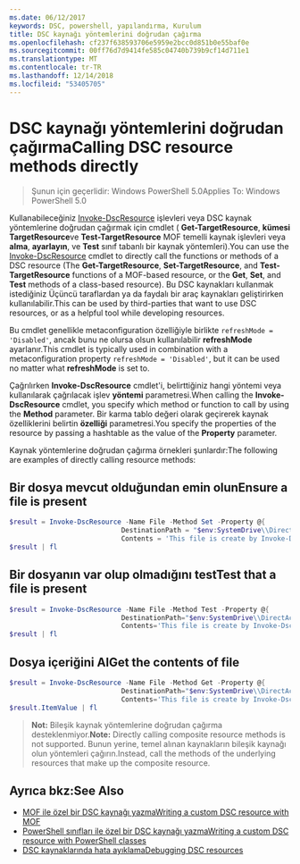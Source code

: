 ```yaml
---
ms.date: 06/12/2017
keywords: DSC, powershell, yapılandırma, Kurulum
title: DSC kaynağı yöntemlerini doğrudan çağırma
ms.openlocfilehash: cf237f638593706e5959e2bcc0d851b0e55baf0e
ms.sourcegitcommit: 00ff76d7d9414fe585c04740b739b9cf14d711e1
ms.translationtype: MT
ms.contentlocale: tr-TR
ms.lasthandoff: 12/14/2018
ms.locfileid: "53405705"
---
```

# <a name="calling-dsc-resource-methods-directly"></a><span data-ttu-id="5ba9a-103">DSC kaynağı yöntemlerini doğrudan çağırma</span><span class="sxs-lookup"><span data-stu-id="5ba9a-103">Calling DSC resource methods directly</span></span>

><span data-ttu-id="5ba9a-104">Şunun için geçerlidir: Windows PowerShell 5.0</span><span class="sxs-lookup"><span data-stu-id="5ba9a-104">Applies To: Windows PowerShell 5.0</span></span>

<span data-ttu-id="5ba9a-105">Kullanabileceğiniz [Invoke-DscResource](/powershell/module/PSDesiredStateConfiguration/Invoke-DscResource) işlevleri veya DSC kaynak yöntemlerine doğrudan çağırmak için cmdlet ( **Get-TargetResource**, **kümesi TargetResource**ve  **Test-TargetResource** MOF temelli kaynak işlevleri veya **alma**, **ayarlayın**, ve **Test** sınıf tabanlı bir kaynak yöntemleri).</span><span class="sxs-lookup"><span data-stu-id="5ba9a-105">You can use the [Invoke-DscResource](/powershell/module/PSDesiredStateConfiguration/Invoke-DscResource) cmdlet to directly call the functions or methods of a DSC resource (The **Get-TargetResource**, **Set-TargetResource**, and **Test-TargetResource** functions of a MOF-based resource, or the **Get**, **Set**, and **Test** methods of a class-based resource).</span></span>
<span data-ttu-id="5ba9a-106">Bu DSC kaynakları kullanmak istediğiniz Üçüncü taraflardan ya da faydalı bir araç kaynakları geliştirirken kullanılabilir.</span><span class="sxs-lookup"><span data-stu-id="5ba9a-106">This can be used by third-parties that want to use DSC resources, or as a helpful tool while developing resources.</span></span>

<span data-ttu-id="5ba9a-107">Bu cmdlet genellikle metaconfiguration özelliğiyle birlikte `refreshMode = 'Disabled'`, ancak bunu ne olursa olsun kullanılabilir **refreshMode** ayarlanır.</span><span class="sxs-lookup"><span data-stu-id="5ba9a-107">This cmdlet is typically used in combination with a metaconfiguration property `refreshMode = 'Disabled'`, but it can be used no matter what **refreshMode** is set to.</span></span>

<span data-ttu-id="5ba9a-108">Çağrılırken **Invoke-DscResource** cmdlet'i, belirttiğiniz hangi yöntemi veya kullanılarak çağrılacak işlev **yöntemi** parametresi.</span><span class="sxs-lookup"><span data-stu-id="5ba9a-108">When calling the **Invoke-DscResource** cmdlet, you specify which method or function to call by using the **Method** parameter.</span></span> <span data-ttu-id="5ba9a-109">Bir karma tablo değeri olarak geçirerek kaynak özelliklerini belirtin **özelliği** parametresi.</span><span class="sxs-lookup"><span data-stu-id="5ba9a-109">You specify the properties of the resource by passing a hashtable as the value of the **Property** parameter.</span></span>

<span data-ttu-id="5ba9a-110">Kaynak yöntemlerine doğrudan çağırma örnekleri şunlardır:</span><span class="sxs-lookup"><span data-stu-id="5ba9a-110">The following are examples of directly calling resource methods:</span></span>

## <a name="ensure-a-file-is-present"></a><span data-ttu-id="5ba9a-111">Bir dosya mevcut olduğundan emin olun</span><span class="sxs-lookup"><span data-stu-id="5ba9a-111">Ensure a file is present</span></span>

```powershell
$result = Invoke-DscResource -Name File -Method Set -Property @{
                            DestinationPath = "$env:SystemDrive\\DirectAccess.txt";
                            Contents = 'This file is create by Invoke-DscResource'} -Verbose
$result | fl
```

## <a name="test-that-a-file-is-present"></a><span data-ttu-id="5ba9a-112">Bir dosyanın var olup olmadığını test</span><span class="sxs-lookup"><span data-stu-id="5ba9a-112">Test that a file is present</span></span>

```powershell
$result = Invoke-DscResource -Name File -Method Test -Property @{
                            DestinationPath="$env:SystemDrive\\DirectAccess.txt";
                            Contents='This file is create by Invoke-DscResource'} -Verbose
$result | fl
```

## <a name="get-the-contents-of-file"></a><span data-ttu-id="5ba9a-113">Dosya içeriğini Al</span><span class="sxs-lookup"><span data-stu-id="5ba9a-113">Get the contents of file</span></span>

```powershell
$result = Invoke-DscResource -Name File -Method Get -Property @{
                            DestinationPath="$env:SystemDrive\\DirectAccess.txt";
                            Contents='This file is create by Invoke-DscResource'} -Verbose
$result.ItemValue | fl
```

><span data-ttu-id="5ba9a-114">**Not:** Bileşik kaynak yöntemlerine doğrudan çağırma desteklenmiyor.</span><span class="sxs-lookup"><span data-stu-id="5ba9a-114">**Note:** Directly calling composite resource methods is not supported.</span></span> <span data-ttu-id="5ba9a-115">Bunun yerine, temel alınan kaynakların bileşik kaynağı olun yöntemleri çağırın.</span><span class="sxs-lookup"><span data-stu-id="5ba9a-115">Instead, call the methods of the underlying resources that make up the composite resource.</span></span>

## <a name="see-also"></a><span data-ttu-id="5ba9a-116">Ayrıca bkz:</span><span class="sxs-lookup"><span data-stu-id="5ba9a-116">See Also</span></span>
- [<span data-ttu-id="5ba9a-117">MOF ile özel bir DSC kaynağı yazma</span><span class="sxs-lookup"><span data-stu-id="5ba9a-117">Writing a custom DSC resource with MOF</span></span>](../resources/authoringResourceMOF.md)
- [<span data-ttu-id="5ba9a-118">PowerShell sınıfları ile özel bir DSC kaynağı yazma</span><span class="sxs-lookup"><span data-stu-id="5ba9a-118">Writing a custom DSC resource with PowerShell classes</span></span>](../resources/authoringResourceClass.md)
- [<span data-ttu-id="5ba9a-119">DSC kaynaklarında hata ayıklama</span><span class="sxs-lookup"><span data-stu-id="5ba9a-119">Debugging DSC resources</span></span>](../troubleshooting/debugResource.md)